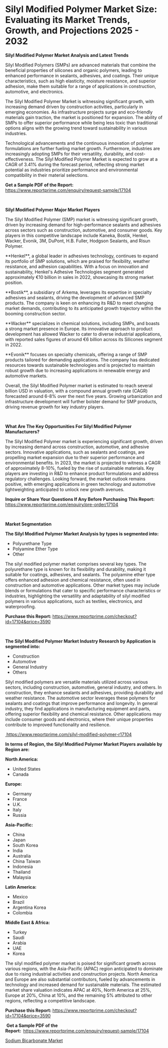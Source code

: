 <p><h1>Silyl Modified Polymer Market Size: Evaluating its Market Trends, Growth, and Projections 2025 - 2032</h1></p><p><strong>Silyl Modified Polymer Market Analysis and Latest Trends</strong></p>
<p><p>Silyl Modified Polymers (SMPs) are advanced materials that combine the beneficial properties of silicones and organic polymers, leading to enhanced performance in sealants, adhesives, and coatings. Their unique characteristics, such as high elasticity, moisture resistance, and superior adhesion, make them suitable for a range of applications in construction, automotive, and electronics.</p><p>The Silyl Modified Polymer Market is witnessing significant growth, with increasing demand driven by construction activities, particularly in emerging economies. As infrastructure projects surge and eco-friendly materials gain traction, the market is positioned for expansion. The ability of SMPs to offer superior performance while being less toxic than traditional options aligns with the growing trend toward sustainability in various industries.</p><p>Technological advancements and the continuous innovation of polymer formulations are further fueling market growth. Furthermore, industries are increasingly adopting SMPs for their versatility, durability, and cost-effectiveness. The Silyl Modified Polymer Market is expected to grow at a CAGR of 3.41% during the forecast period, reflecting strong market potential as industries prioritize performance and environmental compatibility in their material selections.</p></p>
<p><strong>Get a Sample PDF of the Report:&nbsp;</strong> <a href="https://www.reportprime.com/enquiry/request-sample/17104?utm_campaign=2717&utm_medium=2&utm_source=Github&utm_content=ia&utm_term=18032025&utm_id=silyl-modified-polymer">https://www.reportprime.com/enquiry/request-sample/17104</a></p>
<p>&nbsp;</p>
<p><strong>Silyl Modified Polymer Major Market Players</strong></p>
<p><p>The Silyl Modified Polymer (SMP) market is witnessing significant growth, driven by increasing demand for high-performance sealants and adhesives across sectors such as construction, automotive, and consumer goods. Key players in this competitive landscape include Kaneka, Bostik, Henkel, Wacker, Evonik, 3M, DuPont, H.B. Fuller, Hodgson Sealants, and Risun Polymer.</p><p>**Henkel**, a global leader in adhesives technology, continues to expand its portfolio of SMP solutions, which are praised for flexibility, weather resistance, and adhesion capabilities. With a focus on innovation and sustainability, Henkel's Adhesive Technologies segment generated approximately €10 billion in sales in 2022, showcasing its strong market position.</p><p>**Bostik**, a subsidiary of Arkema, leverages its expertise in specialty adhesives and sealants, driving the development of advanced SMP products. The company is keen on enhancing its R&D to meet changing market demands, contributing to its anticipated growth trajectory within the booming construction sector.</p><p>**Wacker** specializes in chemical solutions, including SMPs, and boasts a strong market presence in Europe. Its innovative approach to product development has allowed Wacker to cater to diverse industrial applications, with reported sales figures of around €6 billion across its Silicones segment in 2022.</p><p>**Evonik** focuses on specialty chemicals, offering a range of SMP products tailored for demanding applications. The company has dedicated resources towards sustainable technologies and is projected to maintain robust growth due to increasing applications in renewable energy and automotive markets.</p><p>Overall, the Silyl Modified Polymer market is estimated to reach several billion USD in valuation, with a compound annual growth rate (CAGR) forecasted around 6-8% over the next five years. Growing urbanization and infrastructure development will further bolster demand for SMP products, driving revenue growth for key industry players.</p></p>
<p>&nbsp;</p>
<p><strong>What Are The Key Opportunities For Silyl Modified Polymer Manufacturers?</strong></p>
<p><p>The Silyl Modified Polymer market is experiencing significant growth, driven by increasing demand across construction, automotive, and adhesive sectors. Innovative applications, such as sealants and coatings, are propelling market expansion due to their superior performance and environmental benefits. In 2023, the market is projected to witness a CAGR of approximately 8-10%, fueled by the rise of sustainable materials. Key players are investing in R&D to enhance product formulations and address regulatory challenges. Looking forward, the market outlook remains positive, with emerging applications in green technology and automotive lightweighting anticipated to unlock new growth avenues.</p></p>
<p><strong>Inquire or Share Your Questions If Any Before Purchasing This Report:</strong> <a href="https://www.reportprime.com/enquiry/pre-order/17104?utm_campaign=2717&utm_medium=2&utm_source=Github&utm_content=ia&utm_term=18032025&utm_id=silyl-modified-polymer">https://www.reportprime.com/enquiry/pre-order/17104</a></p>
<p>&nbsp;</p>
<p><strong>Market Segmentation</strong></p>
<p><strong>The Silyl Modified Polymer Market Analysis by types is segmented into:</strong></p>
<p><ul><li>Polyurethane Type</li><li>Polyamine Ether Type</li><li>Other</li></ul></p>
<p><p>The silyl modified polymer market comprises several key types. The polyurethane type is known for its flexibility and durability, making it suitable for coatings, adhesives, and sealants. The polyamine ether type offers enhanced adhesion and chemical resistance, often used in construction and automotive applications. Other market types may include blends or formulations that cater to specific performance characteristics or industries, highlighting the versatility and adaptability of silyl modified polymers in various applications, such as textiles, electronics, and waterproofing.</p></p>
<p><strong>Purchase this Report:&nbsp;</strong><a href="https://www.reportprime.com/checkout?id=17104&price=3590&utm_campaign=2717&utm_medium=2&utm_source=Github&utm_content=ia&utm_term=18032025&utm_id=silyl-modified-polymer">https://www.reportprime.com/checkout?id=17104&price=3590</a></p>
<p>&nbsp;</p>
<p><strong>The Silyl Modified Polymer Market Industry Research by Application is segmented into:</strong></p>
<p><ul><li>Construction</li><li>Automotive</li><li>General Industry</li><li>Others</li></ul></p>
<p><p>Silyl modified polymers are versatile materials utilized across various sectors, including construction, automotive, general industry, and others. In construction, they enhance sealants and adhesives, providing durability and weather resistance. The automotive sector leverages these polymers for sealants and coatings that improve performance and longevity. In general industry, they find applications in manufacturing equipment and parts, offering superior flexibility and chemical resistance. Other applications may include consumer goods and electronics, where their unique properties contribute to improved functionality and resilience.</p></p>
<p><a href="https://www.reportprime.com/silyl-modified-polymer-r17104?utm_campaign=2717&utm_medium=2&utm_source=Github&utm_content=ia&utm_term=18032025&utm_id=silyl-modified-polymer">&nbsp;https://www.reportprime.com/silyl-modified-polymer-r17104</a></p>
<p><strong>In terms of Region, the Silyl Modified Polymer Market Players available by Region are:</strong></p>
<p>
    <p> <strong> North America: </strong>
        <ul>
            <li>United States</li>
            <li>Canada</li>
        </ul>
        </p> 
    <p> <strong> Europe: </strong>
        <ul>
            <li>Germany</li>
            <li>France</li>
            <li>U.K.</li>
            <li>Italy</li>
            <li>Russia</li>
        </ul>
        </p> 
    <p> <strong> Asia-Pacific: </strong>
        <ul>
            <li>China</li>
            <li>Japan</li>
            <li>South Korea</li>
            <li>India</li>
            <li>Australia</li>
            <li>China Taiwan</li>
            <li>Indonesia</li>
            <li>Thailand</li>
            <li>Malaysia</li>
        </ul>
        </p> 
    <p> <strong> Latin America: </strong>
        <ul>
            <li>Mexico</li>
            <li>Brazil</li>
            <li>Argentina Korea</li>
            <li>Colombia</li>
        </ul>
        </p> 
    <p> <strong> Middle East & Africa: </strong>
        <ul>
            <li>Turkey</li>
            <li>Saudi</li>
            <li>Arabia</li>
            <li>UAE</li>
            <li>Korea</li>
        </ul>
    </p>
    </p>
<p><p>The silyl modified polymer market is poised for significant growth across various regions, with the Asia-Pacific (APAC) region anticipated to dominate due to rising industrial activities and construction projects. North America and Europe are also substantial contributors, fueled by advancements in technology and increased demand for sustainable materials. The estimated market share valuation indicates APAC at 40%, North America at 25%, Europe at 20%, China at 10%, and the remaining 5% attributed to other regions, reflecting a competitive landscape.</p></p>
<p><strong>Purchase this Report: </strong><a href="https://www.reportprime.com/checkout?id=17104&price=3590&utm_campaign=2717&utm_medium=2&utm_source=Github&utm_content=ia&utm_term=18032025&utm_id=silyl-modified-polymer">https://www.reportprime.com/checkout?id=17104&price=3590</a></p>
<p>&nbsp;<strong>Get a Sample PDF of the Report:&nbsp;&nbsp;</strong><a href="https://www.reportprime.com/enquiry/request-sample/17104?utm_campaign=2717&utm_medium=2&utm_source=Github&utm_content=ia&utm_term=18032025&utm_id=silyl-modified-polymer">https://www.reportprime.com/enquiry/request-sample/17104</a></p>
<p><strong></strong></p>
<p><p><a href="https://github.com/vjorelaclliv/Market-Research-Report-List-1/blob/main/sodium-bicarbonate-market.md?utm_campaign=2717&utm_medium=2&utm_source=Github&utm_content=ia&utm_term=18032025&utm_id=silyl-modified-polymer">Sodium Bicarbonate Market</a></p></p>